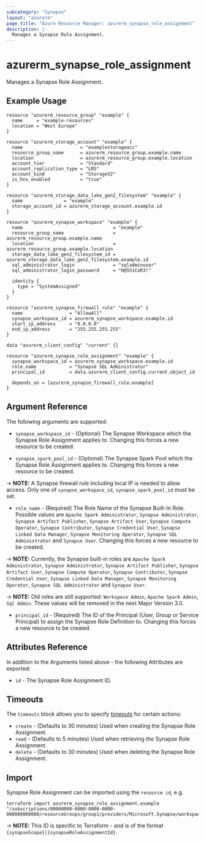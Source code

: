 ```yaml
---
subcategory: "Synapse"
layout: "azurerm"
page_title: "Azure Resource Manager: azurerm_synapse_role_assignment"
description: |-
  Manages a Synapse Role Assignment.
---
```


# azurerm_synapse_role_assignment

Manages a Synapse Role Assignment.

## Example Usage

```hcl
resource "azurerm_resource_group" "example" {
  name     = "example-resources"
  location = "West Europe"
}

resource "azurerm_storage_account" "example" {
  name                     = "examplestorageacc"
  resource_group_name      = azurerm_resource_group.example.name
  location                 = azurerm_resource_group.example.location
  account_tier             = "Standard"
  account_replication_type = "LRS"
  account_kind             = "StorageV2"
  is_hns_enabled           = "true"
}

resource "azurerm_storage_data_lake_gen2_filesystem" "example" {
  name               = "example"
  storage_account_id = azurerm_storage_account.example.id
}

resource "azurerm_synapse_workspace" "example" {
  name                                 = "example"
  resource_group_name                  = azurerm_resource_group.example.name
  location                             = azurerm_resource_group.example.location
  storage_data_lake_gen2_filesystem_id = azurerm_storage_data_lake_gen2_filesystem.example.id
  sql_administrator_login              = "sqladminuser"
  sql_administrator_login_password     = "H@Sh1CoR3!"

  identity {
    type = "SystemAssigned"
  }
}

resource "azurerm_synapse_firewall_rule" "example" {
  name                 = "AllowAll"
  synapse_workspace_id = azurerm_synapse_workspace.example.id
  start_ip_address     = "0.0.0.0"
  end_ip_address       = "255.255.255.255"
}

data "azurerm_client_config" "current" {}

resource "azurerm_synapse_role_assignment" "example" {
  synapse_workspace_id = azurerm_synapse_workspace.example.id
  role_name            = "Synapse SQL Administrator"
  principal_id         = data.azurerm_client_config.current.object_id

  depends_on = [azurerm_synapse_firewall_rule.example]
}
```

## Argument Reference

The following arguments are supported:

* `synapse_workspace_id` - (Optional) The Synapse Workspace which the Synapse Role Assignment applies to. Changing this forces a new resource to be created.

* `synapse_spark_pool_id` - (Optional) The Synapse Spark Pool which the Synapse Role Assignment applies to. Changing this forces a new resource to be created.

-> **NOTE:** A Synapse firewall rule including local IP is needed to allow access. Only one of `synapse_workspace_id`, `synapse_spark_pool_id` must be set.

* `role_name` - (Required) The Role Name of the Synapse Built-In Role. Possible values are `Apache Spark Administrator`, `Synapse Administrator`, `Synapse Artifact Publisher`, `Synapse Artifact User`, `Synapse Compute Operator`, `Synapse Contributor`, `Synapse Credential User`, `Synapse Linked Data Manager`, `Synapse Monitoring Operator`, `Synapse SQL Administrator` and `Synapse User`. Changing this forces a new resource to be created.

-> **NOTE:** Currently, the Synapse built-in roles are `Apache Spark Administrator`, `Synapse Administrator`, `Synapse Artifact Publisher`, `Synapse Artifact User`, `Synapse Compute Operator`, `Synapse Contributor`, `Synapse Credential User`, `Synapse Linked Data Manager`, `Synapse Monitoring Operator`, `Synapse SQL Administrator` and `Synapse User`.

-> **NOTE:** Old roles are still supported: `Workspace Admin`, `Apache Spark Admin`, `Sql Admin`. These values will be removed in the next Major Version 3.0.

* `principal_id` - (Required) The ID of the Principal (User, Group or Service Principal) to assign the Synapse Role Definition to. Changing this forces a new resource to be created.

## Attributes Reference

In addition to the Arguments listed above - the following Attributes are exported:

* `id` - The Synapse Role Assignment ID.

## Timeouts

The `timeouts` block allows you to specify [timeouts](https://www.terraform.io/language/resources/syntax#operation-timeouts) for certain actions:

* `create` - (Defaults to 30 minutes) Used when creating the Synapse Role Assignment.
* `read` - (Defaults to 5 minutes) Used when retrieving the Synapse Role Assignment.
* `delete` - (Defaults to 30 minutes) Used when deleting the Synapse Role Assignment.

## Import

Synapse Role Assignment can be imported using the `resource id`, e.g.

```shell
terraform import azurerm_synapse_role_assignment.example "/subscriptions/00000000-0000-0000-0000-000000000000/resourceGroups/group1/providers/Microsoft.Synapse/workspaces/workspace1|000000000000"
```

-> **NOTE:** This ID is specific to Terraform - and is of the format `{synapseScope}|{synapseRoleAssignmentId}`.

